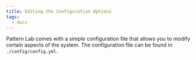 ```yaml
---
title: Editing the Configuration Options
tags:
  - docs
---
```


Pattern Lab comes with a simple configuration file that allows you to modify certain aspects of the system. The configuration file can be found in `./config/config.yml`.
